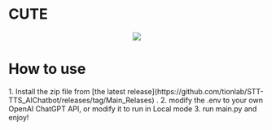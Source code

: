 # CUTE
<p align="center">
<img src="https://static.wikia.nocookie.net/undertale/images/7/7b/Temmie_battle_idle.gif/revision/latest/scale-to-width/360?cb=20151206115948)https://static.wikia.nocookie.net/undertale/images/7/7b/Temmie_battle_idle.gif/revision/latest/scale-to-width/360?cb=20151206115948">
</p>


<h1>How to use</h1>
1. Install the zip file from [the latest release](https://github.com/tionlab/STT-TTS_AIChatbot/releases/tag/Main_Relases) .
2. modify the .env to your own OpenAI ChatGPT API, or modify it to run in Local mode 
3. run main.py and enjoy!
